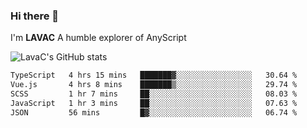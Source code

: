 ### Hi there 👋
I'm **LAVAC**
A humble explorer of AnyScript

![LavaC's GitHub stats](https://github-readme-stats.vercel.app/api?username=LavaCxx&show_icons=true&theme=synthwave)

<!--START_SECTION:waka-->

```txt
TypeScript   4 hrs 15 mins   ███████▓░░░░░░░░░░░░░░░░░   30.64 %
Vue.js       4 hrs 8 mins    ███████▒░░░░░░░░░░░░░░░░░   29.74 %
SCSS         1 hr 7 mins     ██░░░░░░░░░░░░░░░░░░░░░░░   08.03 %
JavaScript   1 hr 3 mins     ██░░░░░░░░░░░░░░░░░░░░░░░   07.63 %
JSON         56 mins         █▓░░░░░░░░░░░░░░░░░░░░░░░   06.74 %
```

<!--END_SECTION:waka-->
